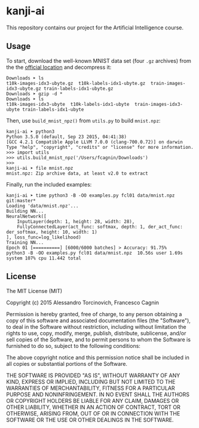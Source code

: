 # kanji-ai
This repository contains our project for the Artificial Intelligence course.

## Usage
To start, download the well-known MNIST data set (four `.gz` archives) from the the [official location](http://yann.lecun.com/exdb/mnist/) and decompress it:
```
Downloads ➤ ls
t10k-images-idx3-ubyte.gz  t10k-labels-idx1-ubyte.gz  train-images-idx3-ubyte.gz train-labels-idx1-ubyte.gz
Downloads ➤ gzip -d *
Downloads ➤ ls
t10k-images-idx3-ubyte  t10k-labels-idx1-ubyte  train-images-idx3-ubyte train-labels-idx1-ubyte
```
Then, use `build_mnist_npz()` from `utils.py` to build `mnist.npz`:
```
kanji-ai ➤ python3
Python 3.5.0 (default, Sep 23 2015, 04:41:38)
[GCC 4.2.1 Compatible Apple LLVM 7.0.0 (clang-700.0.72)] on darwin
Type "help", "copyright", "credits" or "license" for more information.
>>> import utils
>>> utils.build_mnist_npz('/Users/fcagnin/Downloads')
>>>
kanji-ai ➤ file mnist.npz
mnist.npz: Zip archive data, at least v2.0 to extract
```

Finally, run the included examples:
```
kanji-ai ➤ time python3 -B -OO examples.py fcl01 data/mnist.npz                                  git:master*
Loading 'data/mnist.npz'...
Building NN...
NeuralNetwork([
    InputLayer(depth: 1, height: 28, width: 28),
    FullyConnectedLayer(act_func: softmax, depth: 1, der_act_func: der_softmax, height: 10, width: 1)
], loss_func=log_likelihood)
Training NN...
Epoch 01 [==========] [6000/6000 batches] > Accuracy: 91.75%
python3 -B -OO examples.py fcl01 data/mnist.npz  10.56s user 1.69s system 107% cpu 11.442 total
```

## License
The MIT License (MIT)

Copyright (c) 2015 Alessandro Torcinovich, Francesco Cagnin

Permission is hereby granted, free of charge, to any person obtaining a copy
of this software and associated documentation files (the "Software"), to deal
in the Software without restriction, including without limitation the rights
to use, copy, modify, merge, publish, distribute, sublicense, and/or sell
copies of the Software, and to permit persons to whom the Software is
furnished to do so, subject to the following conditions:

The above copyright notice and this permission notice shall be included in all
copies or substantial portions of the Software.

THE SOFTWARE IS PROVIDED "AS IS", WITHOUT WARRANTY OF ANY KIND, EXPRESS OR
IMPLIED, INCLUDING BUT NOT LIMITED TO THE WARRANTIES OF MERCHANTABILITY,
FITNESS FOR A PARTICULAR PURPOSE AND NONINFRINGEMENT. IN NO EVENT SHALL THE
AUTHORS OR COPYRIGHT HOLDERS BE LIABLE FOR ANY CLAIM, DAMAGES OR OTHER
LIABILITY, WHETHER IN AN ACTION OF CONTRACT, TORT OR OTHERWISE, ARISING FROM,
OUT OF OR IN CONNECTION WITH THE SOFTWARE OR THE USE OR OTHER DEALINGS IN THE
SOFTWARE.
